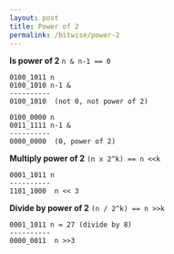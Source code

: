 ```yaml
---
layout: post
title: Power of 2
permalink: /bitwise/power-2
---
```



**Is power of 2**
`n & n-1 == 0`

```
0100_1011 n
0100_1010 n-1 &
----------
0100_1010  (not 0, not power of 2)
```

```
0100_0000 n
0011_1111 n-1 &
----------
0000_0000  (0, power of 2)
```

**Multiply power of 2**
`(n x 2^k) == n <<k`
```
0001_1011 n
----------
1101_1000  n << 3
```

**Divide by power of 2**
`(n / 2^k) == n >>k`
```
0001_1011 n = 27 (divide by 8)
----------
0000_0011  n >>3
```
